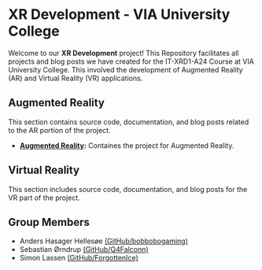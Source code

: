 # XR Development - VIA University College
Welcome to our **XR Development** project! This Repository facilitates all projects and blog posts we have created for the IT-XRD1-A24 Course at VIA University College. This involved the development of Augmented Reality (AR) and Virtual Reality (VR) applications.

## Augmented Reality
This section contains source code, documentation, and blog posts related to the AR portion of the project.

- **[Augmented Reality](Ar/AR-Project/):** Containes the project for Augmented Reality.

## Virtual Reality
This section includes source code, documentation, and blog posts for the VR part of the project.

## Group Members
- Anders Hasager Hellesøe [(GitHub/bobbobogaming)](https://github.com/bobbobogaming)
- Sebastian Ørndrup [(GitHub/Q4Falconn)](https://github.com/Q4Falconn)
- Simon Lassen [(GitHub/ForgottenIce)](https://github.com/ForgottenIce)
